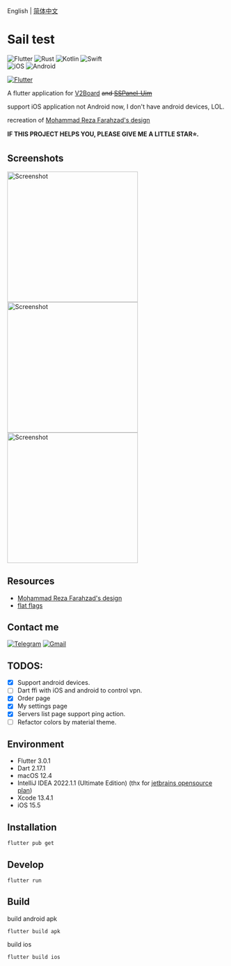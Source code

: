 English | [简体中文](./README_zh-CN.md)

# Sail test

![Flutter](https://img.shields.io/badge/Flutter-02569B?style=for-the-badge&logo=flutter&logoColor=white)
![Rust](https://img.shields.io/badge/Rust-000000?style=for-the-badge&logo=rust&logoColor=white)
![Kotlin](https://img.shields.io/badge/Kotlin-0095D5?&style=for-the-badge&logo=kotlin&logoColor=white)
![Swift](https://img.shields.io/badge/Swift-FA7343?style=for-the-badge&logo=swift&logoColor=white)  
![iOS](https://img.shields.io/badge/iOS-000000?style=for-the-badge&logo=ios&logoColor=white)
![Android](https://img.shields.io/badge/Android-3DDC84?style=for-the-badge&logo=android&logoColor=white) 

[![Flutter](https://github.com/sail-tunnel/sail/actions/workflows/flutter.yml/badge.svg)](https://github.com/sail-tunnel/sail/actions/workflows/flutter.yml)

A flutter application for [V2Board](https://github.com/v2board/v2board) ~~and [SSPanel-Uim](https://github.com/Anankke/SSPanel-Uim)~~

support iOS application not Android now, I don't have android devices, LOL.

recreation of [Mohammad Reza Farahzad's design](https://dribbble.com/shots/14028358-VPN-App-Ui-Design?utm_source=Clipboard_Shot&utm_campaign=mrfarahzad&utm_content=VPN%20App%20Ui%20Design&utm_medium=Social_Share)

**IF THIS PROJECT HELPS YOU, PLEASE GIVE ME A LITTLE STAR⭐️.**

## Screenshots

<img src="https://user-images.githubusercontent.com/13404752/174476441-973c2a23-d0fe-4742-8d6c-df5b52635a97.png" width="300" alt="Screenshot">
<img src="https://user-images.githubusercontent.com/13404752/174476492-0ffbb49e-f903-4663-9b34-79f91c1c33ed.png" width="300" alt="Screenshot">
<img src="https://user-images.githubusercontent.com/13404752/110204822-1b29cc00-7eb0-11eb-8a95-a7c3ca7aa472.png" width="300" alt="Screenshot">

## Resources
- [Mohammad Reza Farahzad's design](https://dribbble.com/shots/14028358-VPN-App-Ui-Design?utm_source=Clipboard_Shot&utm_campaign=mrfarahzad&utm_content=VPN%20App%20Ui%20Design&utm_medium=Social_Share)
- [flat flags](https://github.com/wobblecode/flat-flags)

## Contact me
[![Telegram](https://img.shields.io/badge/Telegram-2CA5E0?style=for-the-badge&logo=telegram&logoColor=white)](https://t.me/sail-tunnel)
[![Gmail](https://img.shields.io/badge/Gmail-D14836?style=for-the-badge&logo=gmail&logoColor=white)](mailto:sail-tunnel@gmail.com)

## TODOS:
 - [x] Support android devices.
 - [ ] Dart ffi with iOS and android to control vpn.
 - [x] Order page
 - [x] My settings page
 - [x] Servers list page support ping action.
 - [ ] Refactor colors by material theme.

## Environment

- Flutter 3.0.1
- Dart 2.17.1
- macOS 12.4
- IntelliJ IDEA 2022.1.1 (Ultimate Edition) (thx for [jetbrains opensource plan](https://www.jetbrains.com/opensource/))
- Xcode 13.4.1
- iOS 15.5

## Installation

```shell
flutter pub get
```

## Develop
```shell
flutter run
```

## Build
build android apk
```shell
flutter build apk
```

build ios
```shell
flutter build ios
```
